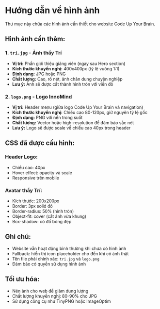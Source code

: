 # Hướng dẫn về hình ảnh

Thư mục này chứa các hình ảnh cần thiết cho website Code Up Your Brain.

## Hình ảnh cần thêm:

### 1. `tri.jpg` - Ảnh thầy Trí
- **Vị trí:** Phần giới thiệu giảng viên (ngay sau Hero section)
- **Kích thước khuyến nghị:** 400x400px (tỷ lệ vuông 1:1)
- **Định dạng:** JPG hoặc PNG
- **Chất lượng:** Cao, rõ nét, ảnh chân dung chuyên nghiệp
- **Lưu ý:** Ảnh sẽ được cắt thành hình tròn với viền đỏ

### 2. `logo.png` - Logo InnoMind  
- **Vị trí:** Header menu (giữa logo Code Up Your Brain và navigation)
- **Kích thước khuyến nghị:** Chiều cao 80-120px, giữ nguyên tỷ lệ gốc
- **Định dạng:** PNG với nền trong suốt
- **Chất lượng:** Vector hoặc high-resolution để đảm bảo sắc nét
- **Lưu ý:** Logo sẽ được scale về chiều cao 40px trong header

## CSS đã được cấu hình:

### Header Logo:
- Chiều cao: 40px
- Hover effect: opacity và scale
- Responsive trên mobile

### Avatar thầy Trí:
- Kích thước: 200x200px
- Border: 3px solid đỏ
- Border-radius: 50% (hình tròn)
- Object-fit: cover (cắt ảnh vừa khung)
- Box-shadow: có đổ bóng đẹp

## Ghi chú:
- Website vẫn hoạt động bình thường khi chưa có hình ảnh
- Fallback: hiển thị icon placeholder cho đến khi có ảnh thật
- Tên file phải chính xác: `tri.jpg` và `logo.png`
- Đảm bảo có quyền sử dụng hình ảnh

## Tối ưu hóa:
- Nén ảnh cho web để giảm dung lượng
- Chất lượng khuyến nghị: 80-90% cho JPG
- Sử dụng công cụ như TinyPNG hoặc ImageOptim